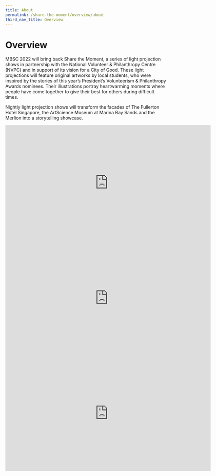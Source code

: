 ```yaml
---
title: About
permalink: /share-the-moment/overview/about
third_nav_title: Overview
---
```

# Overview

MBSC 2022 will bring back Share the Moment, a series of light projection shows in partnership with the National Volunteer & Philanthropy Centre (NVPC) and in support of its vision for a City of Good. These light projections will feature original artworks by local students, who were inspired by the stories of this year’s President’s Volunteerism & Philanthropy Awards nominees. Their illustrations portray heartwarming moments where people have come together to give their best for others during difficult times. 

Nightly light projection shows will transform the facades of The Fullerton Hotel Singapore, the ArtScience Museum at Marina Bay Sands and the Merlion into a storytelling showcase. 

<iframe width="640" height="360" src="https://www.youtube.com/embed/lSy8R5l7vm0?controls=0" title="YouTube video player" frameborder="0" allow="accelerometer; autoplay; clipboard-write; encrypted-media; gyroscope; picture-in-picture" allowfullscreen></iframe>

<iframe width="640" height="360" src="https://www.youtube.com/embed/E6g__BoPrXA?controls=0" title="YouTube video player" frameborder="0" allow="accelerometer; autoplay; clipboard-write; encrypted-media; gyroscope; picture-in-picture" allowfullscreen></iframe>

<iframe width="640" height="360" src="https://www.youtube.com/embed/YDYTjUuKvu0?controls=0" title="YouTube video player" frameborder="0" allow="accelerometer; autoplay; clipboard-write; encrypted-media; gyroscope; picture-in-picture" allowfullscreen></iframe>

